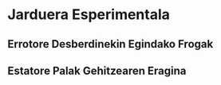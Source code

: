# Jarduera Esperimentala

## Errotore Desberdinekin Egindako Frogak

## Estatore Palak Gehitzearen Eragina